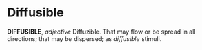 # Diffusible

**DIFFUSIBLE**, _adjective_ Diffuzible. That may flow or be spread in all directions; that may be dispersed; as _diffusible_ stimuli.